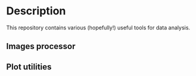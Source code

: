# Description

This repository contains various (hopefully!) useful tools for data analysis.

## Images processor

## Plot utilities
